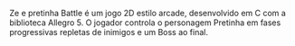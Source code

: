 Ze e pretinha Battle é um jogo 2D estilo arcade, desenvolvido em C com a biblioteca Allegro 5. 
O jogador controla o personagem Pretinha em fases progressivas repletas de inimigos e um Boss ao final.
